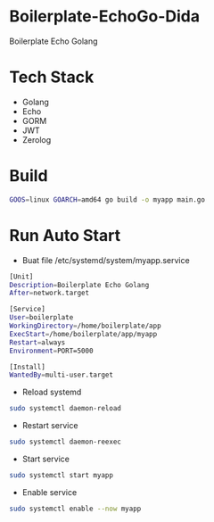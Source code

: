 # Boilerplate-EchoGo-Dida
Boilerplate Echo Golang

# Tech Stack
- Golang
- Echo
- GORM
- JWT
- Zerolog

# Build
```bash
GOOS=linux GOARCH=amd64 go build -o myapp main.go
```

# Run Auto Start
- Buat file /etc/systemd/system/myapp.service
```bash
[Unit]
Description=Boilerplate Echo Golang
After=network.target

[Service]
User=boilerplate
WorkingDirectory=/home/boilerplate/app
ExecStart=/home/boilerplate/app/myapp
Restart=always
Environment=PORT=5000

[Install]
WantedBy=multi-user.target
```

- Reload systemd
```bash
sudo systemctl daemon-reload
```

- Restart service
```bash
sudo systemctl daemon-reexec
```

- Start service
```bash
sudo systemctl start myapp
```

- Enable service
```bash
sudo systemctl enable --now myapp
```
